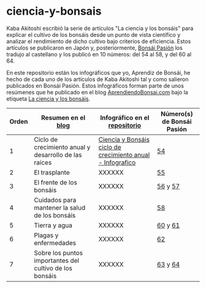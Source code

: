 # ciencia-y-bonsais
Kaba Akitoshi escribió la serie de artículos "La ciencia y los bonsáis" para explicar el cultivo de los bonsáis desde un punto de vista científico y analizar el rendimiento de dicho cultivo bajo criterios de eficiencia. Estos artículos se publicaron en Japón y, posteriormente, [Bonsái Pasión](https://www.mistralbonsai.com/tienda/es/45-bonsai-pasion) los tradujo al castellano y los publicó en 10 números: del 54 al 58, y del 60 al 64.

En este repositorio están los infográficos que yo, Aprendiz de Bonsái, he hecho de cada uno de los artículos de Kaba Akitoshi tal y como salieron publicados en Bonsái Pasión. Estos infográficos forman parte de unos resúmenes que he publicado en el blog [AprendiendoBonsai.com](https://aprendiendobonsai.com/) bajo la etiqueta [La ciencia y los bonsáis](https://aprendiendobonsai.com/tag/la-ciencia-y-los-bonsais/).

| Orden | Resumen en el [blog](https://aprendiendobonsai.com/tag/la-ciencia-y-los-bonsais/) | Infográfico en el [repositorio](https://github.com/AprendizBonsai/ciencia-y-bonsais) | Número(s) de Bonsái Pasión |
| --- | --- | --- | --- |
| 1 | Ciclo de crecimiento anual y desarrollo de las raíces | [Ciencia y Bonsáis ciclo de crecimiento anual - Infografico](https://github.com/AprendizBonsai/ciencia-y-bonsais/blob/main/Ciencia%20y%20Bons%C3%A1is%20ciclo%20de%20crecimiento%20anual%20-%20Infografico.jpg) | [54](https://www.mistralbonsai.com/tienda/es/bonsai-pasion/2979-n-54-bonsai-pasion) |
| 2 | El trasplante | XXXXXX | [55](https://www.mistralbonsai.com/tienda/es/bonsai-pasion/3439-n-55-bonsai-pasion) |
| 3 | El frente de los bonsáis | XXXXXX | [56](https://www.mistralbonsai.com/tienda/es/bonsai-pasion/3172-n-56-bonsai-pasion) y [57](https://www.mistralbonsai.com/tienda/es/bonsai-pasion/2980-n-57-bonsai-pasion) |
| 4 | Cuidados para mantener la salud de los bonsáis | XXXXXX | [58](https://www.mistralbonsai.com/tienda/es/bonsai-pasion/2981-n-58-bonsai-pasion) |
| 5 | Tierra y agua | XXXXXX | [60](https://www.mistralbonsai.com/tienda/es/bonsai-pasion/2841-n-60-bonsai-pasion) y [61](https://www.mistralbonsai.com/tienda/es/bonsai-pasion/2842-n-61-bonsai-pasion) |
| 6 | Plagas y enfermedades | XXXXXX | [62](https://www.mistralbonsai.com/tienda/es/bonsai-pasion/2843-n-62-bonsai-pasion) |
| 7 | Sobre los puntos importantes del cultivo de los bonsáis | XXXXXX | [63](https://www.mistralbonsai.com/tienda/es/bonsai-pasion/2844-n-63-bonsai-pasion) y [64](https://www.mistralbonsai.com/tienda/es/bonsai-pasion/2845-n-64-bonsai-pasion) |
